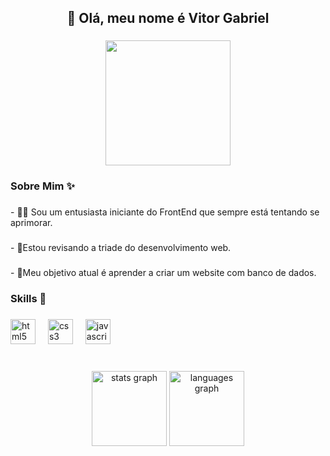<h2 align="center">👋 Olá, meu nome é Vitor Gabriel</h2>

###

<div align="center">
  <img height="200" src="https://i.pinimg.com/originals/72/0c/c4/720cc43d757ee638ad5054a05220fafe.gif"  />
</div>

###

<h3 align="left">Sobre Mim ✨</h3>

###

<p align="left">- 🧑‍💻 Sou um entusiasta iniciante do FrontEnd que sempre está tentando se aprimorar.</p>

###

<p align="left">- 🌲Estou revisando a triade do desenvolvimento web.</p>

###

<p align="left">- 🎯Meu objetivo atual é aprender a criar um website com banco de dados.</p>

###

<h3 align="left">Skills 🎨</h3>

###

<div align="left">
  <img src="https://cdn.jsdelivr.net/gh/devicons/devicon/icons/html5/html5-original.svg" height="40" alt="html5 logo"  />
  <img width="12" />
  <img src="https://cdn.jsdelivr.net/gh/devicons/devicon/icons/css3/css3-original.svg" height="40" alt="css3 logo"  />
  <img width="12" />
  <img src="https://cdn.jsdelivr.net/gh/devicons/devicon/icons/javascript/javascript-original.svg" height="40" alt="javascript logo"  />
</div>

###

<br clear="both">

<div align="center">
  <img src="https://github-readme-stats.vercel.app/api?username=VitorGabrielLisboa&hide_title=false&hide_rank=false&show_icons=true&include_all_commits=true&count_private=true&disable_animations=false&theme=dracula&locale=pt-br&hide_border=false&order=1" height="120" alt="stats graph"  />
  <img src="https://github-readme-stats.vercel.app/api/top-langs?username=VitorGabrielLisboa&locale=pt-br&hide_title=false&layout=compact&card_width=320&langs_count=5&theme=dracula&hide_border=false&order=2" height="120" alt="languages graph"  />
</div>

###

